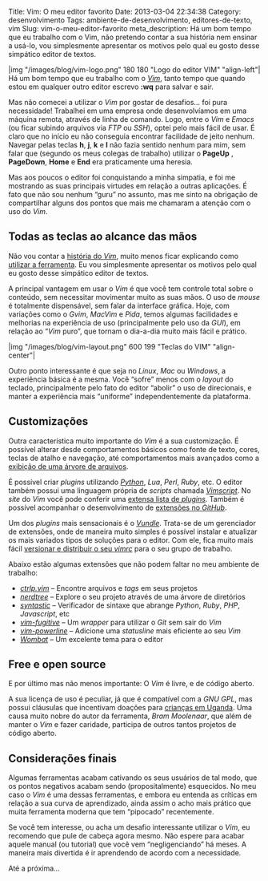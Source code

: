 Title: Vim: O meu editor favorito
Date: 2013-03-04 22:34:38
Category: desenvolvimento
Tags: ambiente-de-desenvolvimento, editores-de-texto, vim
Slug: vim-o-meu-editor-favorito
meta_description: Há um bom tempo que eu trabalho com o Vim, não pretendo contar a sua história nem ensinar a usá-lo, vou simplesmente apresentar os motivos pelo qual eu gosto desse simpático editor de textos.


|img "/images/blog/vim-logo.png" 180 180 "Logo do editor VIM" "align-left"|
Há um bom tempo que eu trabalho com o [*Vim*][],
tanto tempo que quando estou em qualquer outro editor escrevo **:wq**
para salvar e sair.

Mas não comecei a utilizar o *Vim* por gostar de desafios… foi pura
necessidade! Trabalhei em uma empresa onde desenvolvíamos em uma máquina
remota, através de linha de comando. Logo, entre o *Vim* e *Emacs* (ou
ficar subindo arquivos via *FTP* ou *SSH*), optei pelo mais fácil de
usar. É claro que no início eu não conseguia encontrar facilidade de
jeito nenhum. Navegar pelas teclas **h**, **j**, **k** e **l** não fazia
sentido nenhum para mim, sem falar que (segundo os meus colegas de
trabalho) utilizar o **PageUp** , **PageDown**, **Home** e **End** era
praticamente uma heresia.

<!-- PELICAN_END_SUMMARY -->

Mas aos poucos o editor foi conquistando a minha simpatia, e foi me
mostrando as suas principais virtudes em relação a outras aplicações. É
fato que não sou nenhum “guru” no assunto, mas me sinto na obrigação de
compartilhar alguns dos pontos que mais me chamaram a atenção com o uso
do *Vim*.


Todas as teclas ao alcance das mãos
-----------------------------------

Não vou contar a [história do *Vim*][], muito menos ficar explicando
como [utilizar a ferramenta][]. Eu vou simplesmente apresentar os
motivos pelo qual eu gosto desse simpático editor de textos.

A principal vantagem em usar o *Vim* é que você tem controle total sobre
o conteúdo, sem necessitar movimentar muito as suas mãos. O uso de
*mouse* é totalmente dispensável, sem falar da interface gráfica. Hoje,
com variações como o *Gvim*, *MacVim* e *Pida*, temos algumas
facilidades e melhorias na experiência de uso (principalmente pelo uso
da *GUI*), em relação ao “*Vim* puro”, que tornam o dia-a-dia muito mais
fácil e prático.

|img "/images/blog/vim-layout.png" 600 199 "Teclas do VIM" "align-center"|

Outro ponto interessante é que seja no *Linux*, *Mac* ou *Windows*, a
experiência básica é a mesma. Você “sofre” menos com o *layout* do
teclado, principalmente pelo fato do editor “abolir” o uso de
direcionais, e manter a experiência mais “uniforme” independentemente da
plataforma.


Customizações
-------------

Outra característica muito importante do *Vim* é a sua customização. É
possível alterar desde comportamentos básicos como fonte de texto,
cores, teclas de atalho e navegação, até comportamentos mais avançados
como a [exibição de uma árvore de arquivos][].

É possível criar *plugins* utilizando [*Python*][], *Lua*, *Perl*,
*Ruby*, etc. O editor também possui uma linguagem própria de *scripts*
chamada [*Vimscript*][]. No *site* do *Vim* você pode conferir uma
[extensa lista de *plugins*][]. Também é possível acompanhar o
desenvolvimento de [extensões no *GitHub*][].

Um dos *plugins* mais sensacionais é o [*Vundle*][]. Trata-se de um
gerenciador de extensões, onde de maneira muito simples é possível
instalar e atualizar os mais variados tipos de soluções para o editor.
Com ele, fica muito mais fácil [versionar e distribuir o seu *vimrc*][]
para o seu grupo de trabalho.

Abaixo estão algumas extensões que não podem faltar no meu ambiente de
trabalho:

* [*ctrlp.vim*][] – Encontre arquivos e *tags* em seus projetos
* [*nerdtree*][] – Explore o seu projeto através de uma árvore de
    diretórios
* [*syntastic*][] – Verificador de sintaxe que abrange *Python*,
    *Ruby*, *PHP*, *Javascript*, etc
* [*vim-fugitive*][] – Um *wrapper* para utilizar o *Git* sem sair do
    *Vim*
* [*vim-powerline*][] – Adicione uma *statusline* mais eficiente ao
    seu *Vim*
* [*Wombat*][] – Um excelente tema para o editor


Free e open source
------------------

E por último mas não menos importante: O *Vim* é livre, e de código
aberto.

A sua licença de uso é peculiar, já que é compatível com a
*GNU GPL*, mas possui cláusulas que incentivam
doações para [crianças em Uganda][]. Uma causa muito nobre do autor da
ferramenta, *Bram Moolenaar*, que além de manter o *Vim* e fazer
caridade, participa de outros tantos projetos de código aberto.


Considerações finais
--------------------

Algumas ferramentas acabam cativando os seus usuários de tal modo, que
os pontos negativos acabam sendo (propositalmente) esquecidos. No meu
caso o *Vim* é uma dessas ferramentas, e embora eu entenda as críticas
em relação a sua curva de aprendizado, ainda assim o acho mais prático
que muita ferramenta moderna que tem “pipocado” recentemente.

Se você tem interesse, ou acha um desafio interessante utilizar o *Vim*,
eu recomendo que pule de cabeça agora mesmo. Não espere para acabar
aquele manual (ou tutorial) que você vem “negligenciando” há meses. A
maneira mais divertida é ir aprendendo de acordo com a necessidade.

Até a próxima…


  [*Vim*]: http://www.vim.org/
    "Página oficial do Vim"
  [história do *Vim*]: http://en.wikipedia.org/wiki/Vim_(text_editor)
    "Leia mais sobre o Vim na Wikipedia"
  [utilizar a ferramenta]: http://aurelio.net/vim/
    "o site do Aurélio é um dos melhores locais para se aprender Vim"
  [exibição de uma árvore de arquivos]: http://net.tutsplus.com/tutorials/other/vim-essential-plugin-nerdtree/
    "Conheça o NerdTree"
  [*Python*]: {tag}python
    "Leia mais sobre Python"
  [*Vimscript*]: http://en.wikipedia.org/wiki/Vimscript
    "Saiba mais sobre a Vimscript no Wikipedia"
  [extensa lista de *plugins*]: http://www.vim.org/scripts/index.php
    "Vim scripts"
  [extensões no *GitHub*]: https://github.com/vim-scripts
    "vim-scripts no GitHub"
  [*Vundle*]: https://github.com/gmarik/vundle
    "Repositório do Vundle no GitHub"
  [versionar e distribuir o seu *vimrc*]: https://github.com/kplaube/vimfiles
    "Veja o meu vimrc no GitHub"
  [*ctrlp.vim*]: https://github.com/kien/ctrlp.vim
    "Ctrlp no GitHub"
  [*nerdtree*]: https://github.com/scrooloose/nerdtree
    "Nerdtree no GitHub"
  [*syntastic*]: https://github.com/scrooloose/syntastic
    "Syntastic no GitHub"
  [*vim-fugitive*]: https://github.com/tpope/vim-fugitive
    "Vim-fugitive no GitHub"
  [*vim-powerline*]: https://github.com/Lokaltog/vim-powerline
    "Vim-powerline no GitHub"
  [*Wombat*]: https://github.com/vim-scripts/Wombat
    "Wombat no GitHub"
  [crianças em Uganda]: http://www.iccf.nl/news.html
    "Leia os relatórios ICCF"
